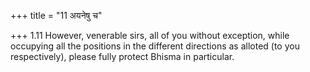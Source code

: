 +++
title = "11 अयनेषु च"

+++
1.11 However, venerable sirs, all of you without exception, while
occupying all the positions in the different directions as alloted (to
you respectively), please fully protect Bhisma in particular.
